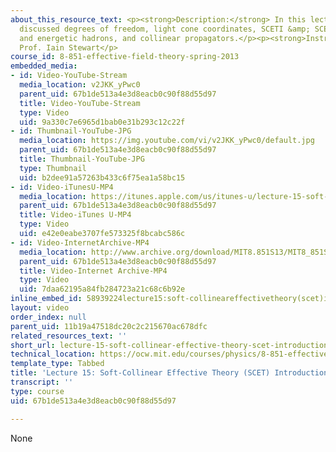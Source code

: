 ```yaml
---
about_this_resource_text: <p><strong>Description:</strong> In this lecture, the professor
  discussed degrees of freedom, light cone coordinates, SCETI &amp; SCETII,  jets
  and energetic hadrons, and collinear propagators.</p><p><strong>Instructor:</strong>
  Prof. Iain Stewart</p>
course_id: 8-851-effective-field-theory-spring-2013
embedded_media:
- id: Video-YouTube-Stream
  media_location: v2JKK_yPwc0
  parent_uid: 67b1de513a4e3d8eacb0c90f88d55d97
  title: Video-YouTube-Stream
  type: Video
  uid: 9a330c7e6965d1bab0e31b293c12c22f
- id: Thumbnail-YouTube-JPG
  media_location: https://img.youtube.com/vi/v2JKK_yPwc0/default.jpg
  parent_uid: 67b1de513a4e3d8eacb0c90f88d55d97
  title: Thumbnail-YouTube-JPG
  type: Thumbnail
  uid: b2dee91a57263b433c6f75ea1a58bc15
- id: Video-iTunesU-MP4
  media_location: https://itunes.apple.com/us/itunes-u/lecture-15-soft-collinear/id717384450?i=168724072
  parent_uid: 67b1de513a4e3d8eacb0c90f88d55d97
  title: Video-iTunes U-MP4
  type: Video
  uid: e42e0eabe3707fe573325f8bcabc586c
- id: Video-InternetArchive-MP4
  media_location: http://www.archive.org/download/MIT8.851S13/MIT8_851S13_lec15_300k.mp4
  parent_uid: 67b1de513a4e3d8eacb0c90f88d55d97
  title: Video-Internet Archive-MP4
  type: Video
  uid: 7daa62195a84fb284723a21c68c6b92e
inline_embed_id: 58939224lecture15:soft-collineareffectivetheory(scet)introduction36991917
layout: video
order_index: null
parent_uid: 11b19a47518dc20c2c215670ac678dfc
related_resources_text: ''
short_url: lecture-15-soft-collinear-effective-theory-scet-introduction
technical_location: https://ocw.mit.edu/courses/physics/8-851-effective-field-theory-spring-2013/video-lectures/lecture-15-soft-collinear-effective-theory-scet-introduction
template_type: Tabbed
title: 'Lecture 15: Soft-Collinear Effective Theory (SCET) Introduction'
transcript: ''
type: course
uid: 67b1de513a4e3d8eacb0c90f88d55d97

---
```

None